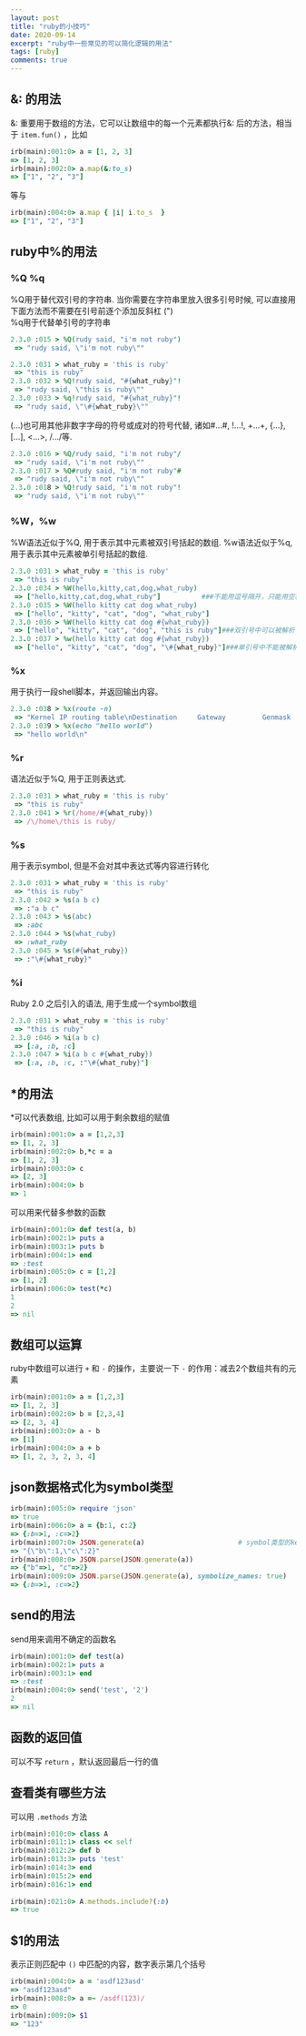 ```yaml
---
layout: post
title: "ruby的小技巧"
date: 2020-09-14
excerpt: "ruby中一些常见的可以简化逻辑的用法"
tags: [ruby]
comments: true
---
```


## &: 的用法

&: 重要用于数组的方法，它可以让数组中的每一个元素都执行&: 后的方法，相当于 `item.fun()` ，比如

```ruby
irb(main):001:0> a = [1, 2, 3]
=> [1, 2, 3]
irb(main):002:0> a.map(&:to_s)
=> ["1", "2", "3"]

```

等与

```ruby
irb(main):004:0> a.map { |i| i.to_s  }
=> ["1", "2", "3"]
```

## ruby中%的用法

### %Q %q

%Q用于替代双引号的字符串. 当你需要在字符串里放入很多引号时候, 可以直接用下面方法而不需要在引号前逐个添加反斜杠 (")   
%q用于代替单引号的字符串

```ruby
2.3.0 :015 > %Q(rudy said, "i'm not ruby")
 => "rudy said, \"i'm not ruby\""
```

```ruby
2.3.0 :031 > what_ruby = 'this is ruby'
 => "this is ruby"
2.3.0 :032 > %Q!rudy said, "#{what_ruby}"!
 => "rudy said, \"this is ruby\""
2.3.0 :033 > %q!rudy said, "#{what_ruby}"!
 => "rudy said, \"\#{what_ruby}\""
```

(...)也可用其他非数字字母的符号或成对的符号代替, 诸如#...#, !...!, +...+, {...}, [...], <...>, /.../等.

```ruby
2.3.0 :016 > %Q/rudy said, "i'm not ruby"/
 => "rudy said, \"i'm not ruby\""
2.3.0 :017 > %Q#rudy said, "i'm not ruby"#
 => "rudy said, \"i'm not ruby\""
2.3.0 :018 > %Q!rudy said, "i'm not ruby"!
 => "rudy said, \"i'm not ruby\""
```

### %W，%w

%W语法近似于%Q, 用于表示其中元素被双引号括起的数组.
%w语法近似于%q, 用于表示其中元素被单引号括起的数组.

```ruby
2.3.0 :031 > what_ruby = 'this is ruby'
 => "this is ruby"
2.3.0 :034 > %W(hello,kitty,cat,dog,what_ruby)
 => ["hello,kitty,cat,dog,what_ruby"]          ###不能用逗号隔开，只能用空格
2.3.0 :035 > %W(hello kitty cat dog what_ruby)
 => ["hello", "kitty", "cat", "dog", "what_ruby"]
2.3.0 :036 > %W(hello kitty cat dog #{what_ruby})
 => ["hello", "kitty", "cat", "dog", "this is ruby"]###双引号中可以被解析
2.3.0 :037 > %w(hello kitty cat dog #{what_ruby})
 => ["hello", "kitty", "cat", "dog", "\#{what_ruby}"]###单引号中不能被解析，被转义了。
```

### %x

用于执行一段shell脚本，并返回输出内容。

```ruby
2.3.0 :038 > %x(route -n)
 => "Kernel IP routing table\nDestination     Gateway         Genmask         Flags Metric Ref    Use Iface\n0.0.0.0         10.6.0.1        0.0.0.0         UG    100    0        0 eth0\n10.6.0.0        0.0.0.0         255.255.252.0   U     0      0        0 eth0\n"
2.3.0 :039 > %x(echo "hello world")
 => "hello world\n"
```

### %r

语法近似于%Q, 用于正则表达式.

```ruby
2.3.0 :031 > what_ruby = 'this is ruby'
 => "this is ruby"
2.3.0 :041 > %r(/home/#{what_ruby})
 => /\/home\/this is ruby/
```

### %s

用于表示symbol, 但是不会对其中表达式等内容进行转化

```ruby
2.3.0 :031 > what_ruby = 'this is ruby'
 => "this is ruby"
2.3.0 :042 > %s(a b c)
 => :"a b c"
2.3.0 :043 > %s(abc)
 => :abc
2.3.0 :044 > %s(what_ruby)
 => :what_ruby
2.3.0 :045 > %s(#{what_ruby})
 => :"\#{what_ruby}"
```

### %i

Ruby 2.0 之后引入的语法, 用于生成一个symbol数组

```ruby
2.3.0 :031 > what_ruby = 'this is ruby'
 => "this is ruby"
2.3.0 :046 > %i(a b c)
 => [:a, :b, :c]
2.3.0 :047 > %i(a b c #{what_ruby})
 => [:a, :b, :c, :"\#{what_ruby}"]
```

## *的用法

*可以代表数组, 比如可以用于剩余数组的赋值

```ruby
irb(main):001:0> a = [1,2,3]
=> [1, 2, 3]
irb(main):002:0> b,*c = a
=> [1, 2, 3]
irb(main):003:0> c
=> [2, 3]
irb(main):004:0> b
=> 1
```

可以用来代替多参数的函数

```ruby
irb(main):001:0> def test(a, b)
irb(main):002:1> puts a
irb(main):003:1> puts b
irb(main):004:1> end
=> :test
irb(main):005:0> c = [1,2]
=> [1, 2]
irb(main):006:0> test(*c)
1
2
=> nil
```

## 数组可以运算

ruby中数组可以进行 `+` 和 `-` 的操作，主要说一下 `-` 的作用：减去2个数组共有的元素

```ruby
irb(main):001:0> a = [1,2,3]
=> [1, 2, 3]
irb(main):002:0> b = [2,3,4]
=> [2, 3, 4]
irb(main):003:0> a - b
=> [1]
irb(main):004:0> a + b
=> [1, 2, 3, 2, 3, 4]
```

## json数据格式化为symbol类型

```ruby
irb(main):005:0> require 'json'
=> true
irb(main):006:0> a = {b:1, c:2}
=> {:b=>1, :c=>2}
irb(main):007:0> JSON.generate(a)                       # symbol类型的key被转为字符串
=> "{\"b\":1,\"c\":2}"
irb(main):008:0> JSON.parse(JSON.generate(a))
=> {"b"=>1, "c"=>2}
irb(main):009:0> JSON.parse(JSON.generate(a), symbolize_names: true)
=> {:b=>1, :c=>2}
```

## send的用法

send用来调用不确定的函数名

```ruby
irb(main):001:0> def test(a)
irb(main):002:1> puts a
irb(main):003:1> end
=> :test
irb(main):004:0> send('test', '2')
2
=> nil
```

## 函数的返回值

可以不写 `return` ，默认返回最后一行的值

## 查看类有哪些方法

可以用 `.methods` 方法

```ruby
irb(main):010:0> class A
irb(main):011:1> class << self
irb(main):012:2> def b
irb(main):013:3> puts 'test'
irb(main):014:3> end
irb(main):015:2> end
irb(main):016:1> end
 
irb(main):021:0> A.methods.include?(:b)
=> true
```

## $1的用法

表示正则匹配中 `()` 中匹配的内容，数字表示第几个括号

```ruby
irb(main):004:0> a = 'asdf123asd'
=> "asdf123asd"
irb(main):008:0> a =~ /asdf(123)/
=> 0
irb(main):009:0> $1
=> "123"
```
